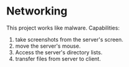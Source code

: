 # Networking
This project works like malware.
Capabilities:
1. take screenshots from the server's screen.
2. move the server's mouse.
3. Access the server's directory lists.
4. transfer files from server to client.
